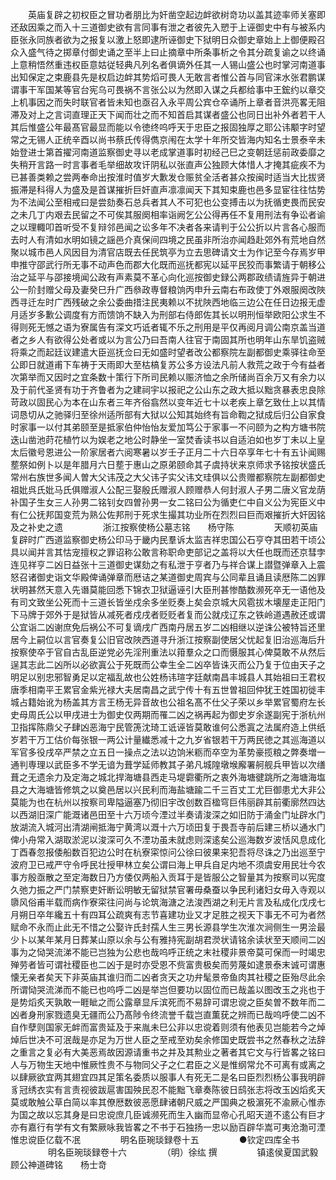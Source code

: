 <!-- { "loadSidebar": true } -->
　　英庙复辟之初权臣之冒功者朋比为奸凿空起边衅欲树竒功以盖其迹率师关塞即还敌因乘之而入十三道御史欲有言同事有泄之者彼先入愬于上诬御史中有与被系内臣张永同族者欲为之报复以激上怒即逮所诬御史下狱明日众御史章始上上御便殿召众入盛气待之掷章付御史诵之至半上曰止摘章中所条事析之令其分疏复谕之以终诵上意稍悟然重违权臣意姑従轻典凡列名者俱谪外任其一人锡山盛公也时掌河南道事出知保定之束鹿县先是权启边衅其势熖可畏人无敢言者惟公首与同官涞水张君鹏谋谓事干军国某等官台宪乌可畏祸不言张公以为然即入谋之兵都给事中王鋐约以章交上机事因之而失时联官者皆未知也亟召入永平周公宾仓卒诵所上章者音洪亮畧无阻滞及对上之言词直理正天下闻而壮之而不知首启其谋者盛公也同日出补外者若干人其后惟盛公年最髙官最显而能以令徳终呜呼天于忠臣之报固独厚之耶公讳颙字时望常之无锡人正统辛酉以尚书蔡氏传得儁京闱在太学十年所交皆海内知名士景泰辛未始登进士第首擢河南道监察御史寻以老成掌道事时初经己巳之变朝廷惩前政委靡之失稍开言路一时言事者毛举细故攻讦阴私以张直声公独顾大体惜人才掩其疵疾不为已甚善类赖之尝两奉命出按淮时值岁大歉发仓赈贫全活者甚众按闽时适当大比拔贤振滞是科得人为盛及是首谋摧折巨奸直声凛凛闻天下其知束鹿也邑多显宦往往怙势为不法闻公至相戒曰是尝劾奏石总兵者其人不可犯也公变搏击以为抚循吏畏而民安之未几丁内艰去民留之不可俟其服阕相率诣阙乞公公得再任不复用刑法有争讼者谕之以理輙叩首听受不复辩邻邑闻之讼多年不决者各来请判于公公折以片言各心服而去时人有清如水明如镜之謡邑介真保间四境之民虽非所治亦闻趋赴郊外有荒地自然聚以城市邑人风因目为清官店既去任民筑亭为立去思碑请文士为作记至今存焉岁甲申推守邵武行所无事不动声色而郡大化既而巡抚都宪以延平民狡而事繁请于朝移公治之延平与邵接境闻公政有声素莫不革心向化巡按御史録公两郡政绩请旌异于朝进公一阶封赠父母及妻癸巳升广西叅政専督粮饷丙申升云南右布政使丁外艰服阕改陜西寻迁左时广西残破之余公委曲措注民夷赖以不扰陜西地临三边公在任日边报无虚月适岁多歉公调度有方而馈饷不缺入为刑部右侍郎佐其长以明刑恒举欧阳公求生不得则死无憾之语为寮属告有深文巧诋者辄不乐之刑用是平仅再阅月调公南京盖当道者之乡人有欲得公处者或以为言公乃曰吾南人往官于南固其所也明年山东旱饥盗贼将乘之而起廷议建遣大臣巡抚佥曰无如盛时望者改公都察院左副都御史乘驿往命至公即日就道甫下车祷于天雨即大至枯槁复苏公多方设法凡前人救荒之政于今有益者次第举而又因时之宜条数十策行下所司民赖以赈济恤之余所储尚百余万又有余力以及于前代圣贤有功于齐鲁者为之建祠宇以报祀之公山东之政大抵以黜贪暴表忠良除苛政以固民心为本在山东者三年齐俗翕然以变年近七十以老疾上章乞致仕上以其情词恳切从之驰驿归至徐州适所部有大狱以公知其始终有旨命鞫之狱成后归公自家食时家事一以付其弟颐至是抵家伯仲怡怡友爱加笃公于家事一不问颐为之构方塘书院迭山凿池莳花植竹以为娱老之地公时静坐一室焚香读书以自适泊如也岁丁未以上皇太后徽号恩进公一阶家居者六阅寒暑以岁壬子正月二十六日卒享年七十有五讣闻赐塟祭如例卜以是年腊月六日塟于惠山之原弟颐命其子虞持状来京师求予铭按状盛氏常州右族世多闻人曽大父讳茂之大父讳子实父讳文珪俱以公贵赠都察院左副都御史祖妣呉氏妣马氏俱赠淑人公配三娶殷氏赠淑人顾赠恭人何封淑人子男二唐义官龙荫补国子生女三人孙男二铭钊女四曽孙男一女二铭曰公为循吏仁中自义公为宪臣义中有仁公抚邦国变荒为熟公佐邦刑于死求生撮其功业所在烈烈曰巨而艰摧折大奸因铭及之补史之遗
　　
　　浙江按察使杨公墓志铭　　杨守陈
　　
　　天顺初英庙复辟时广西道监察御史杨公印马于畿内民羣诉太监吉祥忠国公石亨夺其田若干顷公具以闻并言其怙宠擅权之罪诏称公敢言称职命吏部记之盖将以大任也既而还京彗孛连见祥亨二凶日益张十三道御史谋劾之有私泄于亨者乃与祥合谋上譛暨弹章入上震怒召诸御史诣文华殿俾诵弹章而厯诘之某道御史周宾与公同辈且诵且读厯陈二凶罪状明甚然天意入先谮莫能回悉下锦衣卫狱逼诬引大臣刑甚惨酷数濒死卒无一语他及有司文致坐公死而十三道长皆坐戍余多坐贬奏上矣会京城大风雹拔木壊屋走正阳门下马牌于郊外于是狱皆从减死者戍戌者贬贬者复而公就戍辽东之铁岭道遇赦还或谓公宜诣二凶谢庶免后祸公不可复谪戌广西南丹居五岁二凶相继以逆诛公被特旨还里居今上嗣位以言官奏复公旧官改陜西道寻升浙江按察副使居父忧起复旧治巡海后升按察使卒于官自古乱臣逆党必先淫刑重法以箝羣众之口而慑服其心俾莫敢不从然后逞其志此二凶所以必欲寘公于死既而公幸生全二凶卒皆诛灭而公乃复于位由天子之明足以别忠邪智勇足以定福乱故也公姓杨讳瑄字廷献南昌丰城县人其始祖曰王君权唐季相南平王累官金紫光禄大夫居南昌之武宁传十有五世曽祖回仲犹王姓国初徙丰城占籍始讹为杨盖其方言王杨无异音故也公祖名髙不仕父子荣以乡举累官蜀府左长史母周氏公以甲戌进士为御史仅两期而罹二凶之祸再起为御史岁余遂副宪于浙杭州卫指挥陈鼎父子肆凶恶海宁民管箎沈琦工诋诬皆莫敢谁何公悉寘之法属府造上供纸岁若干万工估价每张银一两公计量纎悉减十之九岁省银若干万两民徳之其巡海道以军官多役戌卒严禁之立五日一操点之法以边饷米粝而卒空为革势豪揽粮之弊奏増一通判専理以武臣多不学无谙为葺学延师教其子弟凡城隍墩堠廨署舸舰兵甲皆以次缮葺之无遗余力及定海之城北捍海塘县西走马堤霩衢所之衷外海塘徤跳所之海塘海塩县之大海塘皆修筑之以奠邑居以兴民利而海盐塘踰二千三百丈工尤巨御患尤大非公莫能为也在杭州以按察司卑隘逼塞乃彻旧宇改创数百楹穹巨伟丽辟其前衢廓然四达以西湖旧深广能溉诸邑田至十六万顷今湮过半奏请浚深之如旧防于涌金门址辟水门放湖流入城河出清湖闸抵海宁黄湾以溉十六万顷田复于畏吾寺前后建三桥以通水门俾小舟常入湖取淤泥以浚深可久不湮功虽未就虑则深逺矣公巡海数岁波恬风息成化丁酉春忽报倭船数百犯边公时在杭寮寀惊问公徐曰彼果来犯吾将尽诛之乃出巡至宁波府卫已戒严守令呼民壮授甲林立矣公谓曰海上甲兵自足内地不须虞安用民壮今农事方殷亟散之至定海数日乃方倭仅两船入贡耳于是皆服公之智量其为按察司以宪度久弛力振之严门禁察吏奸断讼明敏无留狱禁官署毋桑蚕以争民利诸妇女毋入寺观以隳风俗甫半载而病作寮寀往问尚与论筑海溏之法浚西湖之利无片言及私成化戊戌七月朔日卒年纔五十有四耳公疏爽有志节喜建功业又才足胜之视天下事无不可为者然赋命不永而止此无不惜之公娶许氏封孺人生三男长源县学生次淮次涧侧生一男浍最少卜以某年某月日葬某山原以余与公有雅持宪副胡君濙状请铭余读状至天顺间二凶事为之恸哭流涕不能已岂独为公悲也哉呜呼正统之末社稷非景帝莫可保而一时竭忠殚劳者皆可谓社稷臣也二凶于是时亦受恩不赀富贵极矣而劳蔑如逮景泰末诚可谓惠懐无亲者矣天下非英庙其谁归而二凶者贪天之功弁髦景帝鱼肉其社稷之臣殆尽此余所谓恸哭流涕而不能已也呜呼二凶是举岂但要功以固位而已哉盖以图改玉之兆也于是势熖炙天孰敢一睚眦之而公露章显斥滨死而不易辞可谓忠谠之臣矣曽不数年而二凶者身刑家戮遗臭无疆而公乃髙陟令终流誉千载岂直薫莸之辨而已哉呜呼使二凶不自作孽则国家无衅而富贵延及于来胤未巳公非以忠谠着则须有他表见岂能若今之焯焯后世决不可泯哉是亦足为万世人臣之至戒至劝矣余修国史既尝书之然春秋之法辞之重言之复必有大美恶焉故因源请重书之并及其勲业之著者其它文与行皆畧之铭曰人与万物生天地中惟厥性贵不与物同父子之仁君臣之义是惟纲常允不可离有或离之以肆厥欲宜两其翅宜四其足策名委质以服事人有死无二是名曰臣烈烈杨公事我明辟豸冠绣衣实有言责视彼跋扈害国殃民忍不能黜飞章奏陈彼日鸱张志将改玉凶熖炙天莫或敢触公草白简以率其僚厯数彼恶愿肆诸朝尺威之严国典之极濵死不渝厥心惟赤为国之故以忘其身是曰忠谠庶几臣诚濒死而生入幽而显帝心孔昭天道不逺公有巨才亦有嘉行有学有文有繁厥咏我皆畧之不书于石独扬一忠以励百辟华嵩可夷沧渤可湮惟忠谠臣亿载不冺
　　
　　明名臣琬琰録卷十五
　　
　　●钦定四库全书
　　
　　明名臣琬琰録卷十六
　　
　　（明）徐纮 撰
　　
　　镇逺侯夏国武毅顾公神道碑铭　　杨士竒
　　
